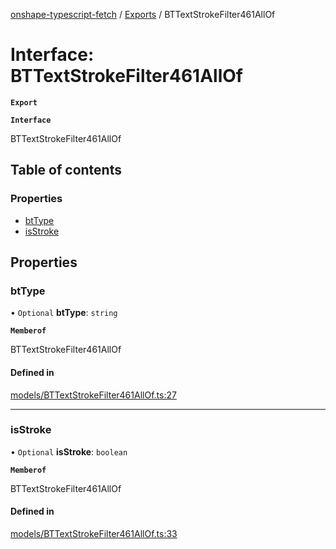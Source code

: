 [onshape-typescript-fetch](../README.md) / [Exports](../modules.md) / BTTextStrokeFilter461AllOf

# Interface: BTTextStrokeFilter461AllOf

**`Export`**

**`Interface`**

BTTextStrokeFilter461AllOf

## Table of contents

### Properties

- [btType](BTTextStrokeFilter461AllOf.md#bttype)
- [isStroke](BTTextStrokeFilter461AllOf.md#isstroke)

## Properties

### btType

• `Optional` **btType**: `string`

**`Memberof`**

BTTextStrokeFilter461AllOf

#### Defined in

[models/BTTextStrokeFilter461AllOf.ts:27](https://github.com/toebes/onshape-typescript-fetch/blob/3e11ae1/models/BTTextStrokeFilter461AllOf.ts#L27)

___

### isStroke

• `Optional` **isStroke**: `boolean`

**`Memberof`**

BTTextStrokeFilter461AllOf

#### Defined in

[models/BTTextStrokeFilter461AllOf.ts:33](https://github.com/toebes/onshape-typescript-fetch/blob/3e11ae1/models/BTTextStrokeFilter461AllOf.ts#L33)
